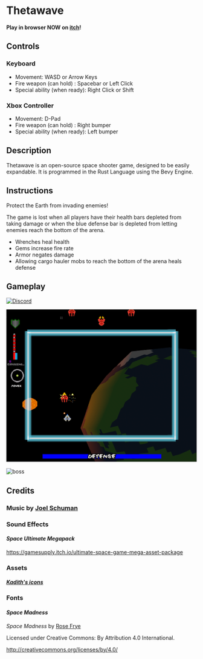 # Thetawave

**Play in browser NOW on [itch](https://metalmancy.itch.io/thetawave)!**

## Controls

### Keyboard

- Movement: WASD or Arrow Keys
- Fire weapon (can hold) : Spacebar or Left Click 
- Special ability (when ready): Right Click or Shift

### Xbox Controller

- Movement: D-Pad
- Fire weapon (can hold) : Right bumper
- Special ability (when ready): Left bumper

## Description

Thetawave is an open-source space shooter game, designed to be easily expandable. It is programmed in the Rust Language using the Bevy Engine.

## Instructions

Protect the Earth from invading enemies!

The game is lost when all players have their health bars depleted from taking damage or when the blue defense bar is depleted from letting enemies reach the bottom of the arena.

- Wrenches heal health
- Gems increase fire rate
- Armor negates damage
- Allowing cargo hauler mobs to reach the bottom of the arena heals defense

## Gameplay

[![Discord](https://img.shields.io/badge/chat-on%20discord-green.svg?logo=discord&logoColor=fff&labelColor=1e1c24&color=8d5b3f)](https://discord.gg/4smxjcheE5)

![formation_spawn](assets/images/formation_spawn.gif)

![boss](assets/images/boss.gif)

## Credits

### Music by [Joel Schuman](https://joelhasa.site/)

### Sound Effects

#### *Space Ultimate Megapack*

https://gamesupply.itch.io/ultimate-space-game-mega-asset-package

### Assets

#### [*Kadith's icons*](https://kadith.itch.io/kadiths-free-icons)

### Fonts

#### *Space Madness*

*Space Madness* by [Rose Frye](https://modernmodron.itch.io/)

Licensed under Creative Commons: By Attribution 4.0 International.

http://creativecommons.org/licenses/by/4.0/
